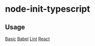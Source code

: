 # node-init-typescript

## Usage

[Basic](./packages/basic/README.md)
[Babel](./packages/babel/README.md)
[Lint](./packages/lint/README.md)
[React](./packages/react/README.md)
